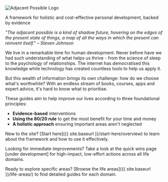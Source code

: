 <div class="hero-section">
  <div class="hero-logo">
    <img src="{{ site.baseurl }}/assets/images/AP-logo.png" alt="Adjacent Possible Logo">
  </div>
  <div class="hero-content">
    <p class="tagline">A framework for holistic and cost-effective personal development, backed by evidence</p>
  </div>
</div>

*"The adjacent possible is a kind of shadow future, hovering on the edges of the present state of things, a map of all the ways in which the present can reinvent itself." – Steven Johnson*

We live in a remarkable time for human development. Never before have we had such understanding of what helps us thrive - from the science of sleep to the psychology of relationships. The internet has democratised this knowledge while technology has created countless tools to help us apply it.

But this wealth of information brings its own challenge: how do we choose what's worthwhile? With an endless stream of books, courses, apps and expert advice, it's hard to know what to prioritise.

These guides aim to help improve our lives according to three foundational principles:
- **Evidence-based** interventions
- **Using the 80/20 rule** to get the most benefit for your time and money
- **A holistic approach** ensuring important areas aren't neglected

New to the site? [Start here]({{ site.baseurl }}/start-here/overview) to learn about the framework and how to use it effectively.

Looking for immediate improvements? Take a look at the quick wins page [under development] for high-impact, low-effort actions across all life domains.

Ready to explore specific areas? [Browse the life areas]({{ site.baseurl }}/life-areas/) to find detailed guides for each domain.

